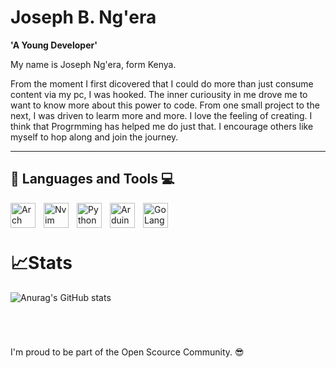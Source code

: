 # Joseph B. Ng'era

**'A Young Developer'**

My name is Joseph Ng'era, form Kenya.


From the moment I first dicovered that I could do more than just consume content via my pc, I was hooked. The inner curiousity in me drove me to want to know more about this power to code. From one small project to the next, I was driven to learm more and more. I love the feeling of creating. I think that Progrmming has helped me do just that. I encourage others like myself to hop along and join the journey.

---

## 🧰 Languages and Tools 💻
<img align='left' alt='Arch' width='40px' style="padding-right:10px;" src="https://cdn.jsdelivr.net/gh/devicons/devicon@latest/icons/archlinux/archlinux-original.svg" />
<img align='left' alt='Nvim' width='40px' style="padding-right:10px;" src="https://cdn.jsdelivr.net/gh/devicons/devicon@latest/icons/neovim/neovim-original.svg" />
<img align='left' alt='Python' width='40px' style="padding-right:10px;" src="https://cdn.jsdelivr.net/gh/devicons/devicon/icons/python/python-original.svg" />
<img align='left' alt='Arduino' width='40px' style="padding-right:10px;" src="https://cdn.jsdelivr.net/gh/devicons/devicon/icons/arduino/arduino-original-wordmark.svg" />
<img align='left' alt='GoLang' width='40px' style="padding-right:10px;" src="https://cdn.jsdelivr.net/gh/devicons/devicon@latest/icons/go/go-original.svg" />

<!--
<img align='left' alt='Nix' width='40px' style="padding-right:10px;" src="https://cdn.jsdelivr.net/gh/devicons/devicon@latest/icons/tailwindcss/tailwindcss-original.svg" />
<img align='left' alt='Nix' width='40px' style="padding-right:10px;" src="https://cdn.jsdelivr.net/gh/devicons/devicon@latest/icons/nixos/nixos-original.svg" />
<img align='left' alt='Dart' width='40px' style="padding-right:10px;" src="https://cdn.jsdelivr.net/gh/devicons/devicon@latest/icons/dart/dart-original.svg" />
<img align='left' alt='Flutter' width='40px' style="padding-right:10px;" src="https://cdn.jsdelivr.net/gh/devicons/devicon@latest/icons/flutter/flutter-original.svg" />
<img align='left' alt='PostgreSQL' width='40px' style="padding-right:10px;" src="https://cdn.jsdelivr.net/gh/devicons/devicon@latest/icons/postgresql/postgresql-original.svg" />
<img align='left' alt='Docker' width='40px' style="padding-right:10px;" src="https://cdn.jsdelivr.net/gh/devicons/devicon@latest/icons/docker/docker-original.svg" />
<img align='left' alt='Docker' width='40px' style="padding-right:10px;" src="https://cdn.jsdelivr.net/gh/devicons/devicon@latest/icons/mariadb/mariadb-original.svg" />
<img align='left' alt='Docker' width='40px' style="padding-right:10px;" src="https://cdn.jsdelivr.net/gh/devicons/devicon@latest/icons/firebase/firebase-original.svg" />
<img align='left' alt='Docker' width='40px' style="padding-right:10px;" src="https://cdn.jsdelivr.net/gh/devicons/devicon@latest/icons/c/c-original.svg" />
<img align='left' alt='Docker' width='40px' style="padding-right:10px;" src="https://cdn.jsdelivr.net/gh/devicons/devicon@latest/icons/rust/rust-original.svg" />

-->

&nbsp;
---

# 📈Stats
![Anurag's GitHub stats](https://github-readme-stats.vercel.app/api?username=Joe-BN&show_icons=true&theme=shadow_green)

#

&nbsp;

I'm proud to be part of the Open Scource Community. 😎























